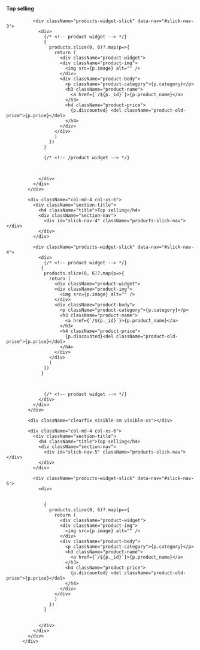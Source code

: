 <div className="row">
            <div className="col-md-4 col-xs-6">
              <div className="section-title">
                <h4 className="title">Top selling</h4>
                <div className="section-nav">
                  <div id="slick-nav-3" className="products-slick-nav"></div>
                </div>
              </div>

              <div className="products-widget-slick" data-nav="#slick-nav-3">
                <div>
                  {/* <!-- product widget --> */}
                  {
                    products.slice(0, 6)?.map(p=>{
                      return (
                        <div className="product-widget">
                        <div className="product-img">
                          <img src={p.image} alt="" />
                        </div>
                        <div className="product-body">
                          <p className="product-category">{p.category}</p>
                          <h3 className="product-name">
                            <a href={`/${p._id}`}>{p.product_name}</a>
                          </h3>
                          <h4 className="product-price">
                            {p.discounted} <del className="product-old-price">{p.price}</del>
                          </h4>
                        </div>
                      </div>
                      )
                    })
                  }

                  {/* <!-- /product widget --> */}



                </div>
              </div>
            </div>

            <div className="col-md-4 col-xs-6">
              <div className="section-title">
                <h4 className="title">Top selling</h4>
                <div className="section-nav">
                  <div id="slick-nav-4" className="products-slick-nav"></div>
                </div>
              </div>

              <div className="products-widget-slick" data-nav="#slick-nav-4">
                <div>
                  {/* <!-- product widget --> */}
                 {
                  products.slice(0, 6)?.map(p=>{
                    return (
                      <div className="product-widget">
                      <div className="product-img">
                        <img src={p.image} alt="" />
                      </div>
                      <div className="product-body">
                        <p className="product-category">{p.category}</p>
                        <h3 className="product-name">
                          <a href={`/${p._id}`}>{p.product_name}</a>
                        </h3>
                        <h4 className="product-price">
                          {p.discounted}<del className="product-old-price">{p.price}</del>
                        </h4>
                      </div>
                    </div>
                    )
                  })
                 }



                  {/* <!-- product widget --> */}
                </div>
              </div>
            </div>

            <div className="clearfix visible-sm visible-xs"></div>

            <div className="col-md-4 col-xs-6">
              <div className="section-title">
                <h4 className="title">Top selling</h4>
                <div className="section-nav">
                  <div id="slick-nav-5" className="products-slick-nav"></div>
                </div>
              </div>

              <div className="products-widget-slick" data-nav="#slick-nav-5">
                <div>


                  {
                    products.slice(0, 6)?.map(p=>{
                      return (
                        <div className="product-widget">
                        <div className="product-img">
                          <img src={p.image} alt="" />
                        </div>
                        <div className="product-body">
                          <p className="product-category">{p.category}</p>
                          <h3 className="product-name">
                            <a href={`/${p._id}`}>{p.product_name}</a>
                          </h3>
                          <h4 className="product-price">
                            {p.discounted} <del className="product-old-price">{p.price}</del>
                          </h4>
                        </div>
                      </div>
                      )
                    })
                  }


                </div>
              </div>
            </div>
          </div>
